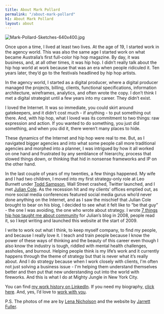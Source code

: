 ```yaml
---
title: About Mark Pollard
permalink: "/about-mark-pollard"
h1: About Mark Pollard
layout: about
---
```


![Mark-Pollard-Sketches-640x400.jpg](/uploads/Mark-Pollard-Sketches-640x400.jpg)

Once upon a time, I lived at least two lives. At the age of 19, I started work in the agency world. This was also the same age I started work on what became Australia’s first full-color hip hop magazine. By day, it was business, and, at all other times, it was hip hop. I didn’t really talk about the hip hop world at work because that was an era when people ridiculed it. Ten years later, they’d go to the festivals headlined by hip hop artists.

In the agency world, I started as a digital producer, where a digital producer managed the projects, billing, clients, functional specifications, information architecture, wireframes, analytics, and often wrote the copy. I don’t think I met a digital strategist until a few years into my career. They didn’t exist. 

I loved the Internet. It was so immediate, you could skirt around gatekeepers, and it didn’t cost much - if anything - to put something out there. And, with hip hop, what I loved was its commitment to two things: raw expression and action. If you wanted to do something, you just did something, and when you did it, there weren’t many places to hide. 

These dynamics of the Internet and hip hop were real to me. But, as I navigated bigger agencies and into what some people call more traditional agencies and morphed into a planner, I was intrigued by how it all worked on one hand and frustrated by any semblance of hierarchy, process that slowed things down, or thinking that hid in nonsense frameworks and IP on the other hand. 

In the last couple of years of my twenties, a few things happened. My wife and I had two children, I moved into my first strategy-only role at Leo Burnett under [Todd Sampson](http://toddsampson.com.au/), Wall Street crashed, Twitter launched, and I met [Julian Cole](https://twitter.com/juliancole). As the recession hit and my clients’ offices emptied out, as more social media conferences featured social media gurus who’d never done anything on the Internet, and as I saw the mischief that Julian Cole brought to bear on his blog, I decided to see what it felt like to “be that guy” - the one I was avoiding, the one who wrote about strategy. I wrote [7 things hip hop taught me about community](http://adspace-pioneers.blogspot.com/2008/12/7-things-hip-hop-taught-me-about.html) for Julian’s blog in 2008, people read it, so I kept writing and launched this website at the start of 2009.

I write to work out what I think, to keep myself company, to find my people, and because I really love it. I teach and train people because I know the power of these ways of thinking and the beauty of this career even though I also know the industry is tough, riddled with mental health challenges, assholes, and burnout. Helping people think is my life’s work and it currently happens through the theme of strategy but that is never what it’s really about. And I do strategy because when I work closely with clients, I'm often not just solving a business issue - I'm helping them understand themselves better and then put that new understanding out into the world with fireworks.  And this is what I do at Mighty Jungle in New York City.

You can find [my work history on LinkedIn](https://www.linkedin.com/in/markpollardstrategist/).
If you need my biography, [click here](biography/).
And, yes, I’d love to [work with you](/work-with-me/).

P.S. The photos of me are by [Lena Nicholson](http://www.lenanicholson.com/) and the website by [Jarrett Fuller](http://jarrettfuller.com/).